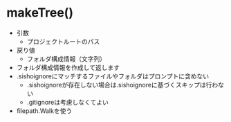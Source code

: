 # makeTree()

* 引数
  * プロジェクトルートのパス
* 戻り値
  * フォルダ構成情報（文字列）
* フォルダ構成情報を作成して返します
* .sishoignoreにマッチするファイルやフォルダはプロンプトに含めない
  * .sishoignoreが存在しない場合は.sishoignoreに基づくスキップは行わない
  * .gitignoreは考慮しなくてよい
* filepath.Walkを使う